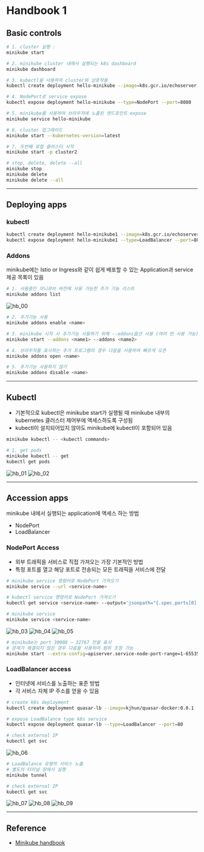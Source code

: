 # Handbook 1

## Basic controls

```zsh
# 1. cluster 실행 :
minikube start

# 2. minikube cluster 내에서 실행되는 k8s dashboard 
minikube dashboard

# 3. kubectl을 사용하여 cluster와 상호작용
kubectl create deployment hello-minikube --image=k8s.gcr.io/echoserver:1.4

# 4. NodePort로 service expose
kubectl expose deployment hello-minikube --type=NodePort --port=8080

# 5. minikube를 사용하여 브라우저에 노출된 엔드포인트 expose
minikube service hello-minikube

# 6. cluster 업그레이드 
minikube start --kubernetes-version=latest

# 7. 두번째 로컬 클러스터 시작
minikube start -p cluster2

# stop, delete, delete --all
minikube stop
minikube delete
minikube delete --all
```

---

## Deploying apps

### kubectl

```zsh
kubectl create deployment hello-minikube1 --image=k8s.gcr.io/echoserver:1.4
kubectl expose deployment hello-minikube1 --type=LoadBalancer --port=8080
```

### Addons

minikube에는 Istio or Ingress와 같이 쉽게 배포할 수 있는 Application과 service 제공 목록이 있음

```zsh
# 1. 사용중인 미니큐브 버전에 사용 가능한 추가 기능 리스트
minikube addons list
```

![hb_00](./images/hb_00.png)

```zsh
# 2. 추가기능 사용
minikube addons enable <name>

# 3. minikube 시작 시 추가기능 사용하기 위해 --addons옵션 사용 (여러 번 사용 가능)
minikube start --addons <name1> --addons <name2>

# 4. 브라우저를 표시하는 추가 프로그램의 경우 다음을 사용하여 빠르게 오픈 
minikube addons open <name>

# 5. 추가기능 사용하지 않기
minikube addons disable <name>
```

---

## Kubectl

* 기본적으로 kubectl은 minikube start가 실행될 때 minikube 내부의 kubernetes 클러스터 제어부에 액세스하도록 구성됨
* kubectl이 설치되어있지 않아도 minikube에 kubectl이 포함되어 있음

```zsh
minikube kubectl -- <kubectl commands>
```

```zsh
# 1. get pods
minikube kubectl -- get
kubectl get pods
```

![hb_01](./images/hb_01.png)
![hb_02](./images/hb_02.png)

---

## Accession apps

minikube 내에서 실행되는 application에 액세스 하는 방법

* NodePort
* LoadBalancer

### NodePort Access

* 외부 트래픽을 서비스로 직접 가져오는 가장 기본적인 방법
* 특정 포트를 열고 해당 포트로 전송되는 모든 트래픽을 서비스에 전달

```zsh
# minikube service 명령어로 NodePort 가져오기
minikube service --url <service-name>

# kubectl service 명령어로 NodePort 가져오기
kubectl get service <service-name> --output='jsonpath="{.spec.ports[0].nodePort}"'

# minikube service
minikube service <service-name>
```

![hb_03](./images/hb_03.png)
![hb_04](./images/hb_04.png)
![hb_05](./images/hb_05.png)

```zsh
# minikube는 port 30000 ~ 32767 만을 표시
# 문제가 해결되지 않은 경우 다음을 사용하여 범위 조정 가능
minikube start --extra-config=apiserver.service-node-port-range=1-65535
```

### LoadBalancer access

* 인터넷에 서비스를 노출하는 표준 방법
* 각 서비스 자체 IP 주소를 얻을 수 있음

```zsh
# create k8s deployment
kubectl create deployment quasar-lb --image=kjhun/quasar-docker:0.0.1

# expose LoadBalance type k8s service
kubectl expose deployment quasar-lb --type=LoadBalancer --port=80

# check external IP
kubectl get svc
```

![hb_06](./images/hb_06.png)

```zsh
# LoadBalance 유형의 서비스 노출 
# 별도의 터미널 창에서 실행
minikube tunnel

# check external IP
kubectl get svc
```

![hb_07](./images/hb_07.png)
![hb_08](./images/hb_08.png)
![hb_09](./images/hb_09.png)

---

## Reference

* [Minikube handbook](https://minikube.sigs.k8s.io/docs/handbook/)
